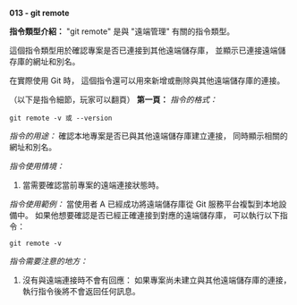 **013 - git remote**

**指令類型介紹：**
"git remote" 是與 "遠端管理" 有關的指令類型。

這個指令類型用於確認專案是否已連接到其他遠端儲存庫，
並顯示已連接遠端儲存庫的網址和別名。

在實際使用 Git 時，
這個指令還可以用來新增或刪除與其他遠端儲存庫的連接。

（以下是指令細節，玩家可以翻頁）
**第一頁：**
*指令的格式：* 
```
git remote -v 或 --version
```

*指令的用途：*
確認本地專案是否已與其他遠端儲存庫建立連接，
同時顯示相關的網址和別名。

*指令使用情境：*
1. 當需要確認當前專案的遠端連接狀態時。

*指令使用範例：*
當使用者 A 已經成功將遠端儲存庫從 Git 服務平台複製到本地設備中。
如果他想要確認是否已經正確連接到對應的遠端儲存庫，
可以執行以下指令：
```
git remote -v
```

*指令需要注意的地方：* 
1. 沒有與遠端連接時不會有回應：
如果專案尚未建立與其他遠端儲存庫的連接，
執行指令後將不會返回任何訊息。
